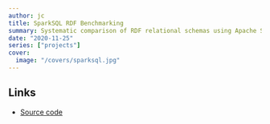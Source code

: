 ```yaml
---
author: jc
title: SparkSQL RDF Benchmarking
summary: Systematic comparison of RDF relational schemas using Apache Spark.
date: "2020-11-25"
series: ["projects"]
cover:
  image: "/covers/sparksql.jpg"
---
```


## Links
- [Source code](https://github.com/DataSystemsGroupUT/SPARKSQLRDFBenchmarking)
